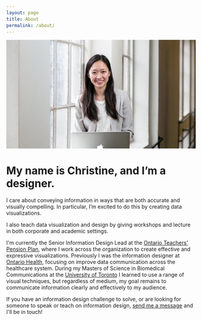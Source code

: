 ```yaml
---
layout: page
title: About
permalink: /about/
---
```

<div>
	<img class="col one profile-img bottom-spacing" src="/img/profile_smaller.jpg">
</div>

<h1 style="font-weight: bold">My name is Christine, and I’m a designer. </h1>
<p>
<p >I care about conveying information in ways that are both accurate and visually compelling. In particular, I’m excited to do this by creating data visualizations. 

<p>I also teach data visualization and design by giving workshops and lecture in both corporate and academic settings.

<p>I'm currently the Senior Information Design Lead at the <a href="https://www.otpp.com/">Ontario Teachers' Pension Plan</a>, where I work across the organization to create effective and expressive visualizations.
Previously I was the information designer at <a href="https://www.ontariohealth.ca/">Ontario Health</a>, focusing on improve data communication across the healthcare system. During my Masters of Science in Biomedical Communications at the <a href="https://bmc.med.utoronto.ca/bmc/">University of Toronto</a> I learned to use a range of visual techniques, but regardless of medium, my goal remains to communicate information clearly and effectively to my audience.   


<p>If you have an information design challenge to solve, or are looking for someone to speak or teach on information design, <a href="{{ site.baseurl }}/contact/">send me a message</a> and I'll be in touch!</p>
<p> 




